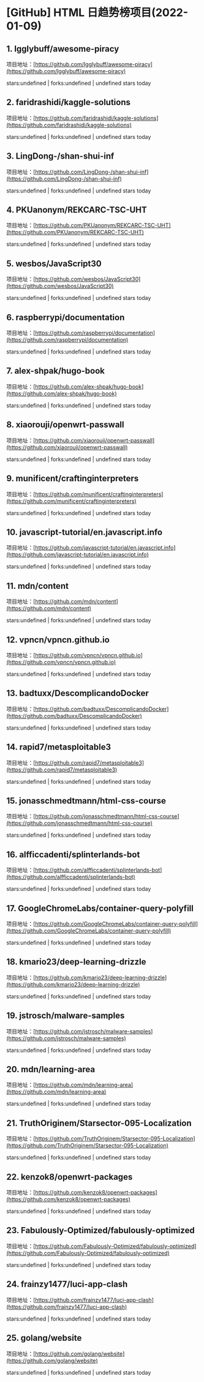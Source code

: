 # [GitHub] HTML 日趋势榜项目(2022-01-09)

## 1. Igglybuff/awesome-piracy 

项目地址：[https://github.com/Igglybuff/awesome-piracy](https://github.com/Igglybuff/awesome-piracy)

stars:undefined | forks:undefined | undefined stars today 



## 2. faridrashidi/kaggle-solutions 

项目地址：[https://github.com/faridrashidi/kaggle-solutions](https://github.com/faridrashidi/kaggle-solutions)

stars:undefined | forks:undefined | undefined stars today 



## 3. LingDong-/shan-shui-inf 

项目地址：[https://github.com/LingDong-/shan-shui-inf](https://github.com/LingDong-/shan-shui-inf)

stars:undefined | forks:undefined | undefined stars today 



## 4. PKUanonym/REKCARC-TSC-UHT 

项目地址：[https://github.com/PKUanonym/REKCARC-TSC-UHT](https://github.com/PKUanonym/REKCARC-TSC-UHT)

stars:undefined | forks:undefined | undefined stars today 



## 5. wesbos/JavaScript30 

项目地址：[https://github.com/wesbos/JavaScript30](https://github.com/wesbos/JavaScript30)

stars:undefined | forks:undefined | undefined stars today 



## 6. raspberrypi/documentation 

项目地址：[https://github.com/raspberrypi/documentation](https://github.com/raspberrypi/documentation)

stars:undefined | forks:undefined | undefined stars today 



## 7. alex-shpak/hugo-book 

项目地址：[https://github.com/alex-shpak/hugo-book](https://github.com/alex-shpak/hugo-book)

stars:undefined | forks:undefined | undefined stars today 



## 8. xiaorouji/openwrt-passwall 

项目地址：[https://github.com/xiaorouji/openwrt-passwall](https://github.com/xiaorouji/openwrt-passwall)

stars:undefined | forks:undefined | undefined stars today 



## 9. munificent/craftinginterpreters 

项目地址：[https://github.com/munificent/craftinginterpreters](https://github.com/munificent/craftinginterpreters)

stars:undefined | forks:undefined | undefined stars today 



## 10. javascript-tutorial/en.javascript.info 

项目地址：[https://github.com/javascript-tutorial/en.javascript.info](https://github.com/javascript-tutorial/en.javascript.info)

stars:undefined | forks:undefined | undefined stars today 



## 11. mdn/content 

项目地址：[https://github.com/mdn/content](https://github.com/mdn/content)

stars:undefined | forks:undefined | undefined stars today 



## 12. vpncn/vpncn.github.io 

项目地址：[https://github.com/vpncn/vpncn.github.io](https://github.com/vpncn/vpncn.github.io)

stars:undefined | forks:undefined | undefined stars today 



## 13. badtuxx/DescomplicandoDocker 

项目地址：[https://github.com/badtuxx/DescomplicandoDocker](https://github.com/badtuxx/DescomplicandoDocker)

stars:undefined | forks:undefined | undefined stars today 



## 14. rapid7/metasploitable3 

项目地址：[https://github.com/rapid7/metasploitable3](https://github.com/rapid7/metasploitable3)

stars:undefined | forks:undefined | undefined stars today 



## 15. jonasschmedtmann/html-css-course 

项目地址：[https://github.com/jonasschmedtmann/html-css-course](https://github.com/jonasschmedtmann/html-css-course)

stars:undefined | forks:undefined | undefined stars today 



## 16. alfficcadenti/splinterlands-bot 

项目地址：[https://github.com/alfficcadenti/splinterlands-bot](https://github.com/alfficcadenti/splinterlands-bot)

stars:undefined | forks:undefined | undefined stars today 



## 17. GoogleChromeLabs/container-query-polyfill 

项目地址：[https://github.com/GoogleChromeLabs/container-query-polyfill](https://github.com/GoogleChromeLabs/container-query-polyfill)

stars:undefined | forks:undefined | undefined stars today 



## 18. kmario23/deep-learning-drizzle 

项目地址：[https://github.com/kmario23/deep-learning-drizzle](https://github.com/kmario23/deep-learning-drizzle)

stars:undefined | forks:undefined | undefined stars today 



## 19. jstrosch/malware-samples 

项目地址：[https://github.com/jstrosch/malware-samples](https://github.com/jstrosch/malware-samples)

stars:undefined | forks:undefined | undefined stars today 



## 20. mdn/learning-area 

项目地址：[https://github.com/mdn/learning-area](https://github.com/mdn/learning-area)

stars:undefined | forks:undefined | undefined stars today 



## 21. TruthOriginem/Starsector-095-Localization 

项目地址：[https://github.com/TruthOriginem/Starsector-095-Localization](https://github.com/TruthOriginem/Starsector-095-Localization)

stars:undefined | forks:undefined | undefined stars today 



## 22. kenzok8/openwrt-packages 

项目地址：[https://github.com/kenzok8/openwrt-packages](https://github.com/kenzok8/openwrt-packages)

stars:undefined | forks:undefined | undefined stars today 



## 23. Fabulously-Optimized/fabulously-optimized 

项目地址：[https://github.com/Fabulously-Optimized/fabulously-optimized](https://github.com/Fabulously-Optimized/fabulously-optimized)

stars:undefined | forks:undefined | undefined stars today 



## 24. frainzy1477/luci-app-clash 

项目地址：[https://github.com/frainzy1477/luci-app-clash](https://github.com/frainzy1477/luci-app-clash)

stars:undefined | forks:undefined | undefined stars today 



## 25. golang/website 

项目地址：[https://github.com/golang/website](https://github.com/golang/website)

stars:undefined | forks:undefined | undefined stars today 



